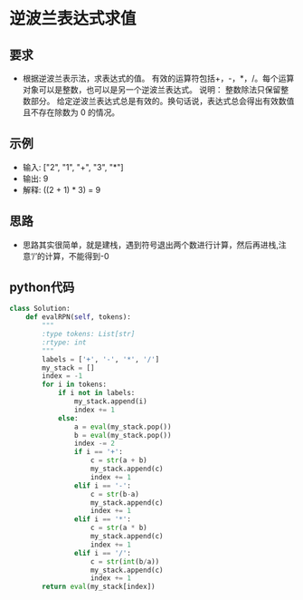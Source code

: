# 逆波兰表达式求值
## 要求
* 根据逆波兰表示法，求表达式的值。
  有效的运算符包括+，-，*，/。每个运算对象可以是整数，也可以是另一个逆波兰表达式。
说明：
整数除法只保留整数部分。
给定逆波兰表达式总是有效的。换句话说，表达式总会得出有效数值且不存在除数为 0 的情况。

## 示例
* 输入: ["2", "1", "+", "3", "*"]
* 输出: 9
* 解释: ((2 + 1) * 3) = 9

## 思路
* 思路其实很简单，就是建栈，遇到符号退出两个数进行计算，然后再进栈,注意‘/’的计算，不能得到-0

## python代码

```python
class Solution:
    def evalRPN(self, tokens):
        """
        :type tokens: List[str]
        :rtype: int
        """
        labels = ['+', '-', '*', '/']
        my_stack = []
        index = -1
        for i in tokens:
            if i not in labels:
                my_stack.append(i)
                index += 1
            else:
                a = eval(my_stack.pop())
                b = eval(my_stack.pop())
                index -= 2
                if i == '+':
                    c = str(a + b)
                    my_stack.append(c)
                    index += 1
                elif i == '-':
                    c = str(b-a)
                    my_stack.append(c)
                    index += 1
                elif i == '*':
                    c = str(a * b)
                    my_stack.append(c)
                    index += 1
                elif i == '/':
                    c = str(int(b/a))
                    my_stack.append(c)
                    index += 1
        return eval(my_stack[index])
```